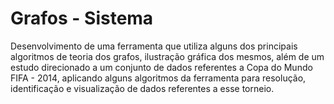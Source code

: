 # Grafos - Sistema

Desenvolvimento de uma ferramenta que utiliza alguns dos principais algoritmos de teoria dos grafos, ilustração gráfica dos mesmos, além de um estudo direcionado a um conjunto de dados referentes a Copa do Mundo FIFA - 2014, aplicando alguns algoritmos da ferramenta para resolução, identificação e visualização de dados referentes a esse torneio.
